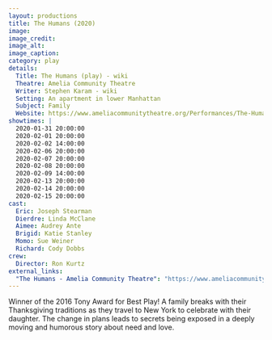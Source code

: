 ```yaml
---
layout: productions
title: The Humans (2020)
image:
image_credit: 
image_alt:
image_caption:
category: play
details:
  Title: The Humans (play) - wiki
  Theatre: Amelia Community Theatre
  Writer: Stephen Karam - wiki
  Setting: An apartment in lower Manhattan
  Subject: Family
  Website: https://www.ameliacommunitytheatre.org/Performances/The-Humans-
showtimes: |
  2020-01-31 20:00:00
  2020-02-01 20:00:00
  2020-02-02 14:00:00
  2020-02-06 20:00:00
  2020-02-07 20:00:00
  2020-02-08 20:00:00
  2020-02-09 14:00:00
  2020-02-13 20:00:00
  2020-02-14 20:00:00
  2020-02-15 20:00:00
cast:
  Eric: Joseph Stearman
  Dierdre: Linda McClane
  Aimee: Audrey Ante
  Brigid: Katie Stanley
  Momo: Sue Weiner
  Richard: Cody Dobbs
crew:
  Director: Ron Kurtz
external_links: 
  "The Humans - Amelia Community Theatre": "https://www.ameliacommunitytheatre.org/Performances/The-Humans-"
---
```

Winner of the 2016 Tony Award for Best Play! A family breaks with their Thanksgiving traditions as they travel to New York to celebrate with their daughter. The change in plans leads to secrets being exposed in a deeply moving and humorous story about need and love.